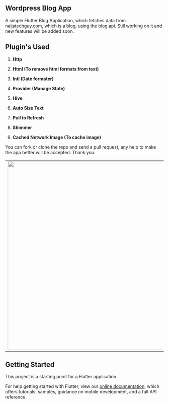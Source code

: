 ## Wordpress Blog App

A simple Flutter Blog Application, which fetches data from naijatechguy.com, which is a blog, using the blog api. Still working on it and new features will be added soon.

## Plugin's Used
1. <p><b> Http </b></p> 
2. <p><b> Html (To remove html formats from text) </b></p>
3. <p><b> Intl (Date formater) </b></p>
4. <p><b> Provider (Manage State) </b></p>
5. <p><b> Hive </b></p>
6. <p><b> Auto Size Text </b></p>
6. <p><b> Pull to Refresh </b></p>
7. <p><b> Shimmer </b></p>
7. <p><b> Cached Network Image (To cache image) </b></p>

<p>
You can fork or clone the repo and send a pull request, any help to make the app better will be accepted. Thank you.
</p>

<table>
  <tbody>
    <tr>
      <td><img src='https://github.com/quiet-programmer/wp_blog_app/blob/master/ss/naijatechguy.gif' width='650' height='600'></td>
     </tr>
  </tbody>
</table>

## Getting Started

This project is a starting point for a Flutter application.

For help getting started with Flutter, view our
[online documentation](https://flutter.dev/docs), which offers tutorials,
samples, guidance on mobile development, and a full API reference.
